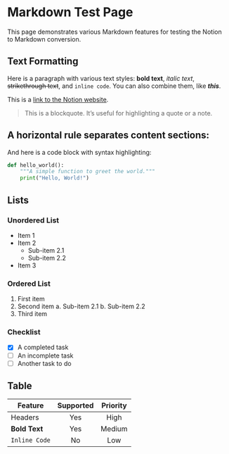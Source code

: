 # Markdown Test Page

This page demonstrates various Markdown features for testing the Notion to Markdown conversion.

## Text Formatting

Here is a paragraph with various text styles: **bold text**, *italic text*, ~~strikethrough text~~, and `inline code`. You can also combine them, like ***this***.

This is a [link to the Notion website](https://www.notion.so/).

> This is a blockquote. It’s useful for highlighting a quote or a note.

A horizontal rule separates content sections:
---

And here is a code block with syntax highlighting:
```python
def hello_world():
    """A simple function to greet the world."""
    print("Hello, World!")
```

## Lists

### Unordered List
- Item 1
- Item 2
    - Sub-item 2.1
    - Sub-item 2.2
- Item 3

### Ordered List
1. First item
2. Second item
   a. Sub-item 2.1
   b. Sub-item 2.2
3. Third item

### Checklist
- [x] A completed task
- [ ] An incomplete task
- [ ] Another task to do

## Table

| Feature         | Supported | Priority |
| --------------- | :-------: | :------: |
| Headers         |    Yes    |   High   |
| **Bold Text**   |    Yes    |  Medium  |
| `Inline Code`   |    No     |   Low    |
